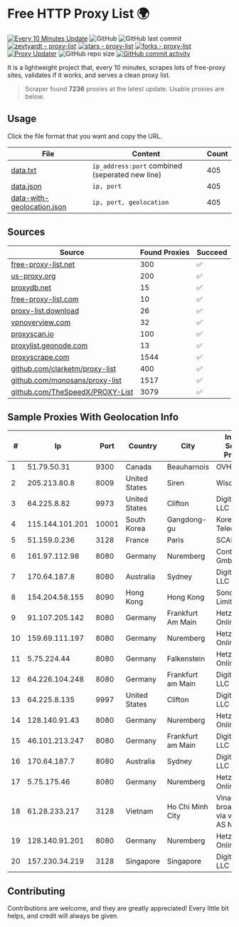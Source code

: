 
# Free HTTP Proxy List 🌍

[![Every 10 Minutes Update](https://github.com/mertguvencli/http-proxy-list/actions/workflows/main.yml/badge.svg?branch=main)](https://github.com/mertguvencli/http-proxy-list/actions/workflows/main.yml)
![GitHub](https://img.shields.io/github/license/mertguvencli/http-proxy-list)
![GitHub last commit](https://img.shields.io/github/last-commit/mertguvencli/http-proxy-list)
[![zevtyardt - proxy-list](https://img.shields.io/static/v1?label=zevtyardt&message=proxy-list&color=blue&logo=github)](https://github.com/zevtyardt/proxy-list "Go to GitHub repo")
[![stars - proxy-list](https://img.shields.io/github/stars/zevtyardt/proxy-list?style=social)](https://github.com/zevtyardt/proxy-list)
[![forks - proxy-list](https://img.shields.io/github/forks/zevtyardt/proxy-list?style=social)](https://github.com/zevtyardt/proxy-list)
[![Proxy Updater](https://github.com/zevtyardt/proxy-list/workflows/Proxy%20Updater/badge.svg)](https://github.com/zevtyardt/proxy-list/actions?query=workflow:"Proxy+Updater")
![GitHub repo size](https://img.shields.io/github/repo-size/zevtyardt/proxy-list)
[![GitHub commit activity](https://img.shields.io/github/commit-activity/m/zevtyardt/proxy-list?logo=commits)](https://github.com/zevtyardt/proxy-list/commits/main)

It is a lightweight project that, every 10 minutes, scrapes lots of free-proxy sites, validates if it works, and serves a clean proxy list.

> Scraper found **7236** proxies at the latest update. Usable proxies are below.

## Usage

Click the file format that you want and copy the URL.

|File|Content|Count|
|----|-------|-----|
|[data.txt](https://raw.githubusercontent.com/mertguvencli/http-proxy-list/main/proxy-list/data.txt)|`ip_address:port` combined (seperated new line)|405|
|[data.json](https://raw.githubusercontent.com/mertguvencli/http-proxy-list/main/proxy-list/data.json)|`ip, port`|405|
|[data-with-geolocation.json](https://raw.githubusercontent.com/mertguvencli/http-proxy-list/main/proxy-list/data-with-geolocation.json)|`ip, port, geolocation`|405|

## Sources

|Source|Found Proxies|Succeed|
|------|-------------|-------|
|[free-proxy-list.net](https://free-proxy-list.net)|300|✅|
|[us-proxy.org](https://www.us-proxy.org)|200|✅|
|[proxydb.net](http://proxydb.net)|15|✅|
|[free-proxy-list.com](https://free-proxy-list.com/?page=&port=&type%5B%5D=http&type%5B%5D=https&up_time=0&search=Search)|10|✅|
|[proxy-list.download](https://www.proxy-list.download/HTTP)|26|✅|
|[vpnoverview.com](https://vpnoverview.com/privacy/anonymous-browsing/free-proxy-servers)|32|✅|
|[proxyscan.io](https://www.proxyscan.io)|100|✅|
|[proxylist.geonode.com](https://proxylist.geonode.com/api/proxy-list?limit=300&page=1&sort_by=lastChecked&sort_type=desc&protocols=http,https)|13|✅|
|[proxyscrape.com](https://api.proxyscrape.com/v2/?request=displayproxies&protocol=http&timeout=10000&country=all&ssl=all&anonymity=all)|1544|✅|
|[github.com/clarketm/proxy-list](https://raw.githubusercontent.com/clarketm/proxy-list/master/proxy-list-raw.txt)|400|✅|
|[github.com/monosans/proxy-list](https://raw.githubusercontent.com/monosans/proxy-list/main/proxies/http.txt)|1517|✅|
|[github.com/TheSpeedX/PROXY-List](https://raw.githubusercontent.com/TheSpeedX/PROXY-List/master/http.txt)|3079|✅|


## Sample Proxies With Geolocation Info

|#|Ip|Port|Country|City|Internet Service Provider|
|-|--|----|-------|----|-------------------------|
|1|51.79.50.31|9300|Canada|Beauharnois|OVH SAS|
|2|205.213.80.8|8009|United States|Siren|WiscNet|
|3|64.225.8.82|9973|United States|Clifton|DigitalOcean, LLC|
|4|115.144.101.201|10001|South Korea|Gangdong-gu|Korea Telecom|
|5|51.159.0.236|3128|France|Paris|SCALEWAY|
|6|161.97.112.98|8080|Germany|Nuremberg|Contabo GmbH|
|7|170.64.187.8|8080|Australia|Sydney|DigitalOcean, LLC|
|8|154.204.58.155|8090|Hong Kong|Hong Kong|Sondercloud Limited|
|9|91.107.205.142|8080|Germany|Frankfurt Am Main|Hetzner Online AG|
|10|159.69.111.197|8080|Germany|Nuremberg|Hetzner Online GmbH|
|11|5.75.224.44|8080|Germany|Falkenstein|Hetzner Online GmbH|
|12|64.226.104.248|8080|Germany|Frankfurt am Main|DigitalOcean, LLC|
|13|64.225.8.135|9997|United States|Clifton|DigitalOcean, LLC|
|14|128.140.91.43|8080|Germany|Nuremberg|Hetzner Online GmbH|
|15|46.101.213.247|8080|Germany|Frankfurt am Main|DigitalOcean, LLC|
|16|170.64.187.7|8080|Australia|Sydney|DigitalOcean, LLC|
|17|5.75.175.46|8080|Germany|Nuremberg|Hetzner Online GmbH|
|18|61.28.233.217|3128|Vietnam|Ho Chi Minh City|Vinadata broadcast via vinagame AS Number|
|19|128.140.91.201|8080|Germany|Nuremberg|Hetzner Online GmbH|
|20|157.230.34.219|3128|Singapore|Singapore|DigitalOcean, LLC|



## Contributing

Contributions are welcome, and they are greatly appreciated! Every
little bit helps, and credit will always be given.

